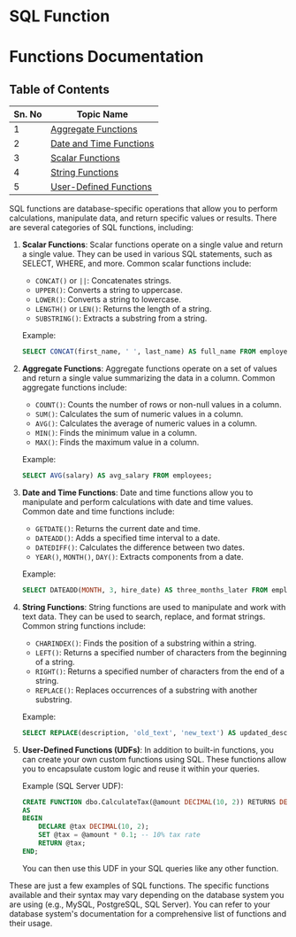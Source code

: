 # SQL Function

# Functions Documentation

## Table of Contents
| Sn. No | Topic Name                 |
|--------|----------------------------|
| 1      | [Aggregate Functions](AggregateFunctions.md)     |
| 2      | [Date and Time Functions](Date_TimeFunctions.md)  |
| 3      | [Scalar Functions](ScalarFunctions.md)            |
| 4      | [String Functions](StringFunctions.md)            |
| 5      | [User-Defined Functions](User-DefinedFunctions.md)|



SQL functions are database-specific operations that allow you to perform calculations, manipulate data, and return specific values or results. There are several categories of SQL functions, including:

1. **Scalar Functions**:
   Scalar functions operate on a single value and return a single value. They can be used in various SQL statements, such as SELECT, WHERE, and more. Common scalar functions include:

   - `CONCAT()` or `||`: Concatenates strings.
   - `UPPER()`: Converts a string to uppercase.
   - `LOWER()`: Converts a string to lowercase.
   - `LENGTH()` or `LEN()`: Returns the length of a string.
   - `SUBSTRING()`: Extracts a substring from a string.

   Example:
   ```sql
   SELECT CONCAT(first_name, ' ', last_name) AS full_name FROM employees;
   ```

2. **Aggregate Functions**:
   Aggregate functions operate on a set of values and return a single value summarizing the data in a column. Common aggregate functions include:

   - `COUNT()`: Counts the number of rows or non-null values in a column.
   - `SUM()`: Calculates the sum of numeric values in a column.
   - `AVG()`: Calculates the average of numeric values in a column.
   - `MIN()`: Finds the minimum value in a column.
   - `MAX()`: Finds the maximum value in a column.

   Example:
   ```sql
   SELECT AVG(salary) AS avg_salary FROM employees;
   ```

3. **Date and Time Functions**:
   Date and time functions allow you to manipulate and perform calculations with date and time values. Common date and time functions include:

   - `GETDATE()`: Returns the current date and time.
   - `DATEADD()`: Adds a specified time interval to a date.
   - `DATEDIFF()`: Calculates the difference between two dates.
   - `YEAR()`, `MONTH()`, `DAY()`: Extracts components from a date.

   Example:
   ```sql
   SELECT DATEADD(MONTH, 3, hire_date) AS three_months_later FROM employees;
   ```

4. **String Functions**:
   String functions are used to manipulate and work with text data. They can be used to search, replace, and format strings. Common string functions include:

   - `CHARINDEX()`: Finds the position of a substring within a string.
   - `LEFT()`: Returns a specified number of characters from the beginning of a string.
   - `RIGHT()`: Returns a specified number of characters from the end of a string.
   - `REPLACE()`: Replaces occurrences of a substring with another substring.

   Example:
   ```sql
   SELECT REPLACE(description, 'old_text', 'new_text') AS updated_description FROM products;
   ```

5. **User-Defined Functions (UDFs)**:
   In addition to built-in functions, you can create your own custom functions using SQL. These functions allow you to encapsulate custom logic and reuse it within your queries.

   Example (SQL Server UDF):
   ```sql
   CREATE FUNCTION dbo.CalculateTax(@amount DECIMAL(10, 2)) RETURNS DECIMAL(10, 2)
   AS
   BEGIN
       DECLARE @tax DECIMAL(10, 2);
       SET @tax = @amount * 0.1; -- 10% tax rate
       RETURN @tax;
   END;
   ```

   You can then use this UDF in your SQL queries like any other function.

These are just a few examples of SQL functions. The specific functions available and their syntax may vary depending on the database system you are using (e.g., MySQL, PostgreSQL, SQL Server). You can refer to your database system's documentation for a comprehensive list of functions and their usage.
